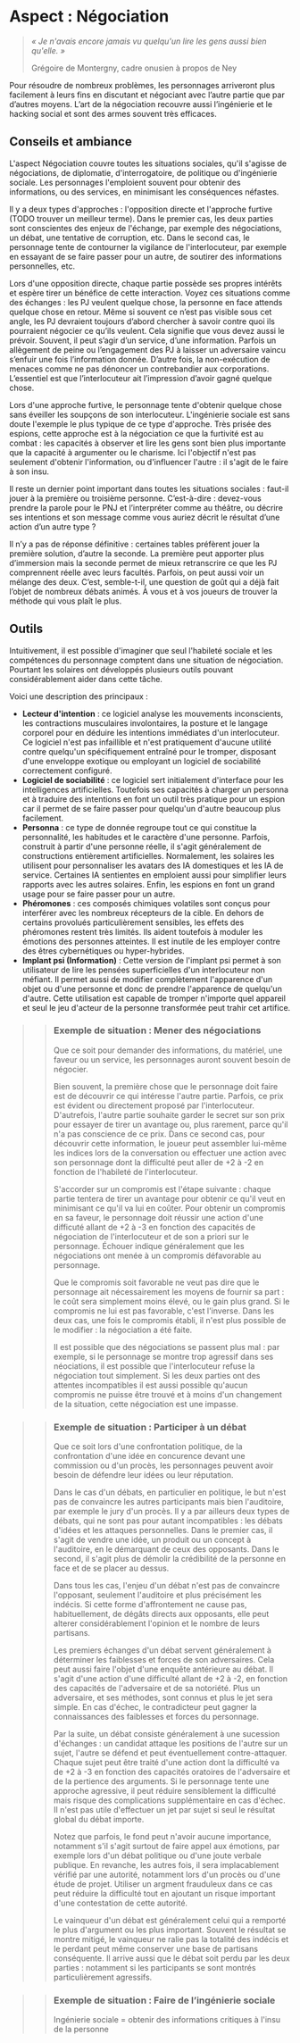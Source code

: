 # Aspect : Négociation

> *« Je n'avais encore jamais vu quelqu'un lire les gens aussi bien qu'elle. »*
>
> Grégoire de Montergny, cadre onusien à propos de Ney

Pour résoudre de nombreux problèmes, les personnages arriveront plus facilement à leurs fins en discutant et négociant avec l’autre partie que par d’autres moyens. L’art de la négociation recouvre aussi l’ingénierie et le hacking social et sont des armes souvent très efficaces.

## Conseils et ambiance

L'aspect Négociation couvre toutes les situations sociales, qu'il s'agisse de négociations, de diplomatie, d'interrogatoire, de politique ou d'ingénierie sociale. Les personnages l'emploient souvent pour obtenir des informations, ou des services, en minimisant les conséquences néfastes.

Il y a deux types d'approches : l'opposition directe et l'approche furtive (TODO trouver un meilleur terme). Dans le premier cas, les deux parties sont conscientes des enjeux de l'échange, par exemple des négociations, un débat, une tentative de corruption, etc. Dans le second cas, le personnage tente de contourner la vigilance de l'interlocuteur, par exemple en essayant de se faire passer pour un autre, de soutirer des informations personnelles, etc.

Lors d'une opposition directe, chaque partie possède ses propres intérêts et espère tirer un bénéfice de cette interaction. Voyez ces situations comme des échanges : les PJ veulent quelque chose, la personne en face attends quelque chose en retour. Même si souvent ce n’est pas visible sous cet angle, les PJ devraient toujours d’abord chercher à savoir contre quoi ils pourraient négocier ce qu’ils veulent. Cela signifie que vous devez aussi le prévoir. Souvent, il peut s’agir d’un service, d’une information. Parfois un allègement de peine ou l’engagement des PJ à laisser un adversaire vaincu s’enfuir une fois l’information donnée. D’autre fois, la non-exécution de menaces comme ne pas dénoncer un contrebandier aux corporations. L’essentiel est que l’interlocuteur ait l’impression d’avoir gagné quelque chose.

Lors d'une approche furtive, le personnage tente d'obtenir quelque chose sans éveiller les soupçons de son interlocuteur. L'ingénierie sociale est sans doute l'exemple le plus typique de ce type d'approche. Très prisée des espions, cette approche est à la négociation ce que la furtivité est au combat : les capacités à observer et lire les gens sont bien plus importante que la capacité à argumenter ou le charisme. Ici l'objectif n'est pas seulement d'obtenir l'information, ou d'influencer l'autre : il s'agit de le faire à son insu.

Il reste un dernier point important dans toutes les situations sociales : faut-il jouer à la première ou troisième personne. C’est-à-dire : devez-vous prendre la parole pour le PNJ et l’interpréter comme au théâtre, ou décrire ses intentions et son message comme vous auriez décrit le résultat d’une action d’un autre type ?

Il n’y a pas de réponse définitive : certaines tables préfèrent jouer la première solution, d’autre la seconde. La première peut apporter plus d’immersion mais la seconde permet de mieux retranscrire ce que les PJ comprennent réelle avec leurs facultés. Parfois, on peut aussi voir un mélange des deux. C’est, semble-t-il, une question de goût qui a déjà fait l’objet de nombreux débats animés. À vous et à vos joueurs de trouver la méthode qui vous plaît le plus.

## Outils
Intuitivement, il est possible d'imaginer que seul l'habileté sociale et les compétences du personnage comptent dans une situation de négociation. Pourtant les solaires ont développés plusieurs outils pouvant considérablement aider dans cette tâche.

Voici une description des principaux :
* **Lecteur d'intention** : ce logiciel analyse les mouvements inconscients, les contractions musculaires involontaires, la posture et le langage corporel pour en déduire les intentions immédiates d'un interlocuteur. Ce logiciel n'est pas infaillible et n'est pratiquement d'aucune utilité contre quelqu'un spécifiquement entraîné pour le tromper, disposant d'une enveloppe exotique ou employant un logiciel de sociabilité correctement configuré.
* **Logiciel de sociabilité** : ce logiciel sert initialement d'interface pour les intelligences artificielles. Toutefois ses capacités à charger un personna et à traduire des intentions en font un outil très pratique pour un espion car il permet de se faire passer pour quelqu'un d'autre beaucoup plus facilement.
* **Personna** : ce type de donnée regroupe tout ce qui constitue la personnalité, les habitudes et le caractère d'une personne. Parfois, construit à partir d'une personne réelle, il s'agit généralement de constructions entièrement artificielles. Normalement, les solaires les utilisent pour personnaliser les avatars des IA domestiques et les IA de service. Certaines IA sentientes en emploient aussi pour simplifier leurs rapports avec les autres solaires. Enfin, les espions en font un grand usage pour se faire passer pour un autre.
* **Phéromones** : ces composés chimiques volatiles sont conçus pour interférer avec les nombreux récepteurs de la cible. En dehors de certains provolués particulièrement sensibles, les effets des phéromones restent très limités. Ils aident toutefois à moduler les émotions des personnes atteintes. Il est inutile de les employer contre des êtres cybernétiques ou hyper-hybrides.
* **Implant psi (Information)** : Cette version de l'implant psi permet à son utilisateur de lire les pensées superficielles d'un interlocuteur non méfiant. Il permet aussi de modifier complètement l'apparence d'un objet ou d'une personne et donc de prendre l'apparence de quelqu'un d'autre. Cette utilisation est capable de tromper n'importe quel appareil et seul le jeu d'acteur de la personne transformée peut trahir cet artifice.

>> ### Exemple de situation : Mener des négociations
>> 
>> Que ce soit pour demander des informations, du matériel, une faveur ou un service, les personnages auront souvent besoin de négocier.
>> 
>> Bien souvent, la première chose que le personnage doit faire est de découvrir ce qui intéresse l'autre partie. Parfois, ce prix est évident ou directement proposé par l'interlocuteur. D'autrefois, l'autre partie souhaite garder le secret sur son prix pour essayer de tirer un avantage ou, plus rarement, parce qu'il n'a pas conscience de ce prix. Dans ce second cas, pour découvrir cette information, le joueur peut assembler lui-même les indices lors de la conversation ou effectuer une action avec son personnage dont la difficulté peut aller de +2 à -2 en fonction de l'habileté de l'interlocuteur.
>> 
>> S'accorder sur un compromis est l'étape suivante : chaque partie tentera de tirer un avantage pour obtenir ce qu'il veut en minimisant ce  qu'il va lui en coûter. Pour obtenir un compromis en sa faveur, le personnage doit réussir une action d'une difficuté allant de +2 à -3 en fonction des capacités de négociation de l'interlocuteur et de son a priori sur le personnage. Échouer indique généralement que les négociations ont menée à un compromis défavorable au personnage.
>> 
>> Que le compromis soit favorable ne veut pas dire que le personnage ait nécessairement les moyens de fournir sa part : le coût sera simplement moins élevé, ou le gain plus grand. Si le compromis ne lui est pas favorable, c'est l'inverse. Dans les deux cas, une fois le compromis établi, il n'est plus possible de le modifier : la négociation a été faite.
>>
>> Il est possible que des négociations se passent plus mal : par exemple, si le personnage se montre trop agressif dans ses néociations, il est possible que l'interlocuteur refuse la négociation tout simplement. Si les deux parties ont des attentes incompatibles il est aussi possible qu'aucun compromis ne puisse être trouvé et à moins d'un changement de la situation, cette négociation est une impasse.

>> ### Exemple de situation : Participer à un débat
>> 
>> Que ce soit lors d'une confrontation politique, de la confrontation d'une idée en concurence devant une commission ou d'un procès, les personnages peuvent avoir besoin de défendre leur idées ou leur réputation.
>>
>> Dans le cas d'un débats, en particulier en politique, le but n'est pas de convaincre les autres participants mais bien l'auditoire, par exemple le jury d'un procès. Il y a par ailleurs deux types de débats, qui ne sont pas pour autant incompatibles : les débats d'idées et les attaques personnelles. Dans le premier cas, il s'agit de vendre une idée, un produit ou un concept à l'auditoire, en le démarquant de ceux des opposants. Dans le second, il s'agit plus de démolir la crédibilité de la personne en face et de se placer au dessus.
>>
>> Dans tous les cas, l'enjeu d'un débat n'est pas de convaincre l'opposant, seulement l'auditoire et plus précisément les indécis. Si cette forme d'affrontement ne cause pas, habituellement, de dégâts directs aux opposants, elle peut alterer considérablement l'opinion et le nombre de leurs partisans.
>>
>> Les premiers échanges d'un débat servent généralement à déterminer les faiblesses et forces de son adversaires. Cela peut aussi faire l'objet d'une enquête antérieure au débat. Il s'agit d'une action d'une difficulté allant de +2 à -2, en fonction des capacités de l'adversaire et de sa notoriété. Plus un adversaire, et ses méthodes, sont connus et plus le jet sera simple. En cas d'échec, le contradicteur peut gagner la connaissances des faiblesses et forces du personnage.
>>
>> Par la suite, un débat consiste généralement à une sucession d'échanges : un candidat attaque les positions de l'autre sur un sujet, l'autre se défend et peut éventuellement contre-attaquer. Chaque sujet peut être traité d'une action dont la difficulté va de +2 à -3 en fonction des capacités oratoires de l'adversaire et de la pertience des arguments. Si le personnage tente une approche agressive, il peut réduire sensiblement la difficulté mais risque des complications supplémentaire en cas d'échec. Il n'est pas utile d'effectuer un jet par sujet si seul le résultat global du débat importe.
>>
>> Notez que parfois, le fond peut n'avoir aucune importance, notamment s'il s'agit surtout de faire appel aux émotions, par exemple lors d'un débat politique ou d'une joute verbale publique. En revanche, les autres fois, il sera implacablement vérifié par une autorité, notamment lors d'un procès ou d'une étude de projet. Utiliser un argment frauduleux dans ce cas peut réduire la difficulté tout en ajoutant un risque important d'une contestation de cette autorité.
>>
>> Le vainqueur d'un débat est généralement celui qui a remporté le plus d'argument ou les plus important. Souvent le résultat se montre mitigé, le vainqueur ne ralie pas la totalité des indécis et le perdant peut même conserver une base de partisans conséquente. Il arrive aussi que le débat soit perdu par les deux parties : notamment si les participants se sont montrés particulièrement agressifs.

>> ### Exemple de situation : Faire de l’ingénierie sociale
>> 
>> Ingénierie sociale = obtenir des informations critiques à l'insu de la personne
>> 
>> 


